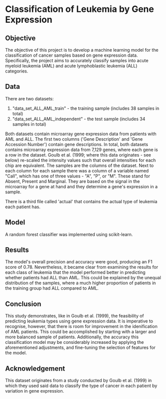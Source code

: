 # Classification of Leukemia by Gene Expression

## Objective
The objective of this project is to develop a machine learning model for the classification of cancer samples based on gene expression data. Specifically, the project aims to accurately classify samples into acute myeloid leukemia (AML) and acute lymphoblastic leukemia (ALL) categories. 

## Data
There are two datasets:
1. "data_set_ALL_AML_train" - the training sample (includes 38 samples in total)
2. "data_set_ALL_AML_independent" - the test sample (includes 34 samples in total)

Both datasets contain microarray gene expression data from patients with AML and ALL. The first two columns ('Gene Description' and 'Gene Accession Number') contain gene descriptions. 
In total, both datasets contains microarray expression data from 7,129 genes, where each gene is a row in the dataset. Goulb et al. (1999; where this data originates - see below) re-scaled the intensity values such that overall intensities for each chip are equivalent. 
The samples are the columns of the dataset. 
Next to each column for each sample there was a column of a variable named "Call", which has one of three values - "A", "P", or "M". These stand for Absent, Present and Marginal. They are based on the signal in the microarray for a gene at hand and they determine a gene's expression in a sample.  

There is a third file called 'actual' that contains the actual type of leukemia each patient has. 

## Model
A random forest classifier was implemented using scikit-learn. 

## Results
The model's overall precision and accuracy were good, producing an F1 score of 0.78. Nevertheless, it became clear from examining the results for each class of leukemia that the model performed better in predicting whether patients had ALL than AML. This could be explained by the unequal distribution of the samples, where a much higher proportion of patients in the training group had ALL compared to AML. 

## Conclusion
This study demonstrates, like in Goulb et al. (1999), the feasibility of predicting leukemia types using gene expression data. It is imperative to recognise, however, that there is room for improvement in the idenification of AML patients. This could be accomplished by starting with a larger and more balanced sample of patients. Additionally, the accuracy this classification model may be considerably increased by applying the aforementioned adjustments, and fine-tuning the selection of features for the model.

## Acknowledgement
This dataset originates from a study conducted by Goulb et al. (1999) in which they used said data to classify the type of cancer in each patient by variation in gene expression.